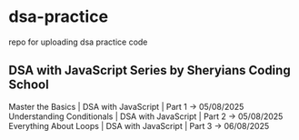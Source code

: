 # dsa-practice

repo for uploading dsa practice code

## DSA with JavaScript Series by Sheryians Coding School

Master the Basics | DSA with JavaScript | Part 1 -> 05/08/2025
Understanding Conditionals | DSA with JavaScript | Part 2 -> 05/08/2025
Everything About Loops | DSA with JavaScript | Part 3 -> 06/08/2025